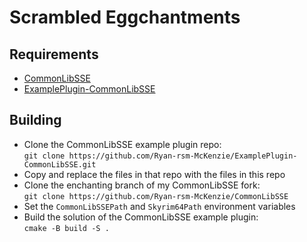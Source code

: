 # Scrambled Eggchantments
## Requirements
* [CommonLibSSE](https://github.com/KernalsEgg/CommonLibSSE/tree/enchanting)
* [ExamplePlugin-CommonLibSSE](https://github.com/Ryan-rsm-McKenzie/ExamplePlugin-CommonLibSSE)

## Building
* Clone the CommonLibSSE example plugin repo:<br/>`git clone https://github.com/Ryan-rsm-McKenzie/ExamplePlugin-CommonLibSSE.git`
* Copy and replace the files in that repo with the files in this repo
* Clone the enchanting branch of my CommonLibSSE fork:<br/>`git clone https://github.com/Ryan-rsm-McKenzie/CommonLibSSE`
* Set the `CommonLibSSEPath` and `Skyrim64Path` environment variables
* Build the solution of the CommonLibSSE example plugin:<br/>`cmake -B build -S .`
